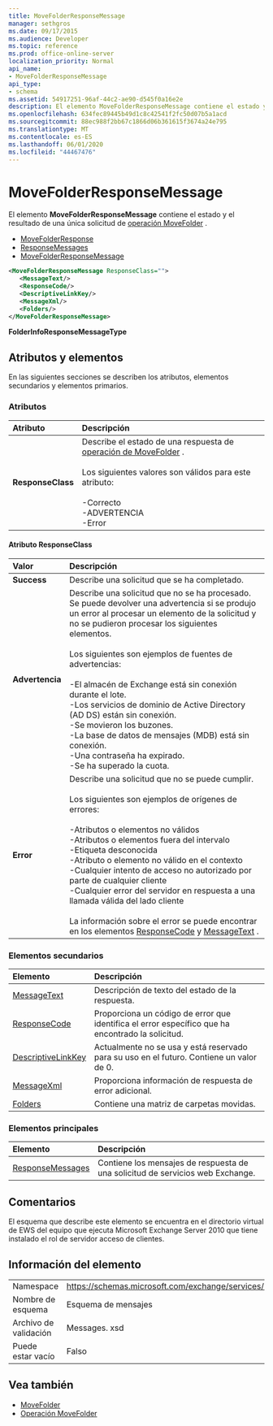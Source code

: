 ```yaml
---
title: MoveFolderResponseMessage
manager: sethgros
ms.date: 09/17/2015
ms.audience: Developer
ms.topic: reference
ms.prod: office-online-server
localization_priority: Normal
api_name:
- MoveFolderResponseMessage
api_type:
- schema
ms.assetid: 54917251-96af-44c2-ae90-d545f0a16e2e
description: El elemento MoveFolderResponseMessage contiene el estado y el resultado de una única solicitud de operación MoveFolder.
ms.openlocfilehash: 634fec89445b49d1c8c42541f2fc50d07b5a1acd
ms.sourcegitcommit: 88ec988f2bb67c1866d06b361615f3674a24e795
ms.translationtype: MT
ms.contentlocale: es-ES
ms.lasthandoff: 06/01/2020
ms.locfileid: "44467476"
---
```

# <a name="movefolderresponsemessage"></a>MoveFolderResponseMessage

El elemento **MoveFolderResponseMessage** contiene el estado y el resultado de una única solicitud de [operación MoveFolder](movefolder-operation.md) . 
  
- [MoveFolderResponse](movefolderresponse.md)
- [ResponseMessages](responsemessages.md)
- [MoveFolderResponseMessage](movefolderresponsemessage.md)
  
```xml
<MoveFolderResponseMessage ResponseClass="">
   <MessageText/>
   <ResponseCode/>
   <DescriptiveLinkKey/>
   <MessageXml/>
   <Folders/>
</MoveFolderResponseMessage>
```

 **FolderInfoResponseMessageType**
## <a name="attributes-and-elements"></a>Atributos y elementos

En las siguientes secciones se describen los atributos, elementos secundarios y elementos primarios.
  
### <a name="attributes"></a>Atributos

|**Atributo**|**Descripción**|
|:-----|:-----|
|**ResponseClass** <br/> | Describe el estado de una respuesta de [operación de MoveFolder](movefolder-operation.md) . <br/><br/>Los siguientes valores son válidos para este atributo:  <br/><br/>-Correcto  <br/>-ADVERTENCIA  <br/>-Error  <br/> |
   
#### <a name="responseclass-attribute"></a>Atributo ResponseClass

|**Valor**|**Descripción**|
|:-----|:-----|
|**Success** <br/> |Describe una solicitud que se ha completado.  <br/> |
|**Advertencia** <br/> | Describe una solicitud que no se ha procesado. Se puede devolver una advertencia si se produjo un error al procesar un elemento de la solicitud y no se pudieron procesar los siguientes elementos.<br/><br/> Los siguientes son ejemplos de fuentes de advertencias:  <br/><br/>-El almacén de Exchange está sin conexión durante el lote.  <br/>-Los servicios de dominio de Active Directory (AD DS) están sin conexión.  <br/>-Se movieron los buzones.  <br/>-La base de datos de mensajes (MDB) está sin conexión.  <br/>-Una contraseña ha expirado.  <br/>-Se ha superado la cuota.  <br/> |
|**Error** <br/> | Describe una solicitud que no se puede cumplir. <br/><br/>Los siguientes son ejemplos de orígenes de errores:  <br/><br/>-Atributos o elementos no válidos  <br/>-Atributos o elementos fuera del intervalo  <br/>-Etiqueta desconocida  <br/>-Atributo o elemento no válido en el contexto  <br/>-Cualquier intento de acceso no autorizado por parte de cualquier cliente  <br/>-Cualquier error del servidor en respuesta a una llamada válida del lado cliente  <br/><br/>  La información sobre el error se puede encontrar en los elementos [ResponseCode](responsecode.md) y [MessageText](messagetext.md) .  <br/> |
   
### <a name="child-elements"></a>Elementos secundarios

|**Elemento**|**Descripción**|
|:-----|:-----|
|[MessageText](messagetext.md) <br/> |Descripción de texto del estado de la respuesta.  <br/> |
|[ResponseCode](responsecode.md) <br/> |Proporciona un código de error que identifica el error específico que ha encontrado la solicitud.  <br/> |
|[DescriptiveLinkKey](descriptivelinkkey.md) <br/> |Actualmente no se usa y está reservado para su uso en el futuro. Contiene un valor de 0.  <br/> |
|[MessageXml](messagexml.md) <br/> |Proporciona información de respuesta de error adicional.  <br/> |
|[Folders](folders-ex15websvcsotherref.md) <br/> |Contiene una matriz de carpetas movidas.  <br/> |
   
### <a name="parent-elements"></a>Elementos principales

|**Elemento**|**Descripción**|
|:-----|:-----|
|[ResponseMessages](responsemessages.md) <br/> |Contiene los mensajes de respuesta de una solicitud de servicios web Exchange.  <br/> |
   
## <a name="remarks"></a>Comentarios

El esquema que describe este elemento se encuentra en el directorio virtual de EWS del equipo que ejecuta Microsoft Exchange Server 2010 que tiene instalado el rol de servidor acceso de clientes.
  
## <a name="element-information"></a>Información del elemento

|||
|:-----|:-----|
|Namespace  <br/> |https://schemas.microsoft.com/exchange/services/2006/messages  <br/> |
|Nombre de esquema  <br/> |Esquema de mensajes  <br/> |
|Archivo de validación  <br/> |Messages. xsd  <br/> |
|Puede estar vacío  <br/> |Falso  <br/> |
   
## <a name="see-also"></a>Vea también

- [MoveFolder](movefolder.md)
- [Operación MoveFolder](movefolder-operation.md)

